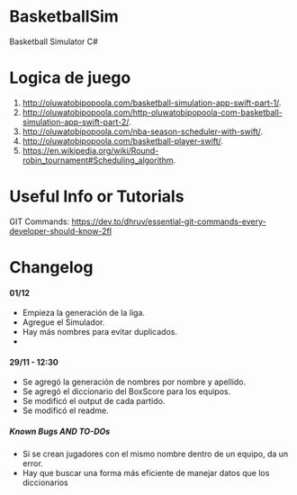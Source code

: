 # BasketballSim
Basketball Simulator C#

# Logica de juego
1. http://oluwatobipopoola.com/basketball-simulation-app-swift-part-1/.
2. http://oluwatobipopoola.com/http-oluwatobipopoola-com-basketball-simulation-app-swift-part-2/.
3. http://oluwatobipopoola.com/nba-season-scheduler-with-swift/.
4. http://oluwatobipopoola.com/basketball-player-swift/.
5. https://en.wikipedia.org/wiki/Round-robin_tournament#Scheduling_algorithm.


# Useful Info or Tutorials
GIT Commands: https://dev.to/dhruv/essential-git-commands-every-developer-should-know-2fl

# Changelog

#### 01/12
- Empieza la generación de la liga.
- Agregue el Simulador.
- Hay más nombres para evitar duplicados.
- 

#### 29/11 - 12:30
- Se agregó la generación de nombres por nombre y apellido.
- Se agregó el diccionario del BoxScore para los equipos.
- Se modificó el output de cada partido.
- Se modificó el readme.

##### Known Bugs AND TO-DOs
- Si se crean jugadores con el mismo nombre dentro de un equipo, da un error.
- Hay que buscar una forma más eficiente de manejar datos que los diccionarios

